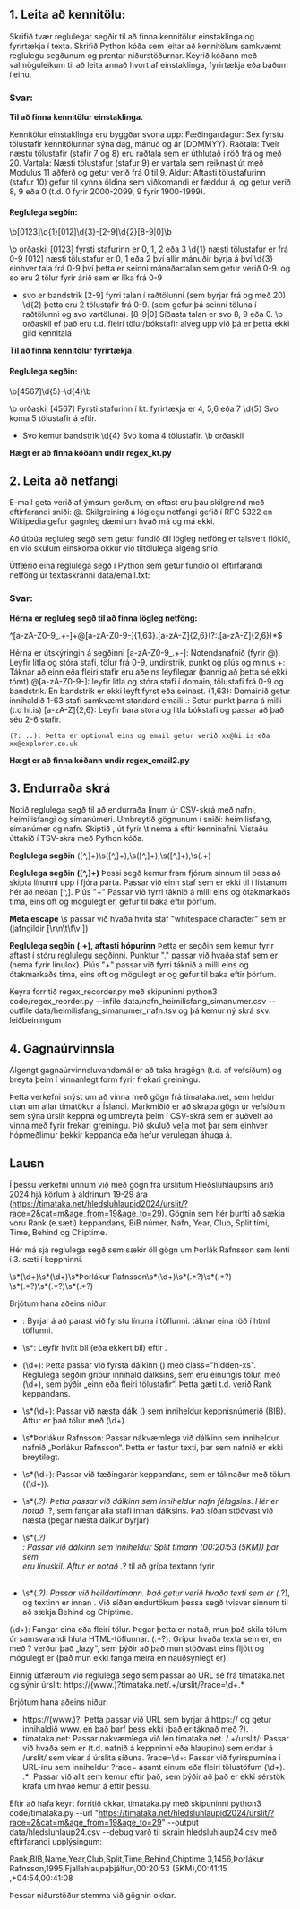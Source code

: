 ## 1. Leita að kennitölu:

Skrifið tvær reglulegar segðir til að finna kennitölur einstaklinga og fyrirtækja í texta.
Skrifið Python kóða sem leitar að kennitölum samkvæmt reglulegu segðunum og prentar niðurstöðurnar.
Keyrið kóðann með valmöguleikum til að leita annað hvort af einstaklinga, fyrirtækja eða báðum í einu.

### Svar: 

**Til að finna kennitölur einstaklinga.**

Kennitölur einstaklinga eru byggðar svona upp: 
Fæðingardagur: Sex fyrstu tölustafir kennitölunnar sýna dag, mánuð og ár (DDMMYY).
Raðtala: Tveir næstu tölustafir (stafir 7 og 8) eru raðtala sem er úthlutað í röð frá og með 20.
Vartala: Næsti tölustafur (stafur 9) er vartala sem reiknast út með Modulus 11 aðferð og getur verið frá 0 til 9.
Aldur: Aftasti tölustafurinn (stafur 10) gefur til kynna öldina sem viðkomandi er fæddur á, og getur verið 8, 9 eða 0 (t.d. 0 fyrir 2000-2099, 9 fyrir 1900-1999).

#### Reglulega segðin:
\b[0123]\d{1}[012]\d{3}-[2-9]\d{2}[8-9|0]\b

\b orðaskil
[0123] fyrsti stafurinn er 0, 1, 2 eða 3
\d{1} næsti tölustafur er frá 0-9
[012] næsti tölustafur er 0, 1 eða 2 því allir mánuðir byrja á því
\d{3} einhver tala frá 0-9 því þetta er seinni mánaðartalan sem getur verið 0-9. og so eru 2 tölur fyrir árið sem er líka frá 0-9
- svo er bandstrik
[2-9] fyrri talan í raðtölunni (sem byrjar frá og með 20)
\d{2} þetta eru 2 tölustafir frá 0-9. (sem gefur þá seinni töluna í raðtölunni og svo vartöluna).
[8-9|0] Síðasta talan er svo 8, 9 eða 0.
\b orðaskil ef það eru t.d. fleiri tölur/bókstafir alveg upp við þá er þetta ekki gild kennitala


**Til að finna kennitölur fyrirtækja.** 

#### Reglulega segðin:
\b[4567]\d{5}-\d{4}\b

\b orðaskil
[4567] Fyrsti stafurinn í kt. fyrirtækja er 4, 5,6 eða 7
\d{5} Svo koma 5 tölustafir á eftir.
- Svo kemur bandstrik 
\d{4} Svo koma 4 tölustafir.
\b orðaskil
 
**Hægt er að finna kóðann undir regex_kt.py**


## 2. Leita að netfangi
E-mail geta verið af ýmsum gerðum, en oftast eru þau skilgreind með eftirfarandi sniði: <local-part>@<domain>.<top-level-domain> Skilgreining á löglegu netfangi gefið í RFC 5322 en Wikipedia gefur gagnleg dæmi um hvað má og má ekki.

Að útbúa regluleg segð sem getur fundið öll lögleg netföng er talsvert flókið, en við skulum einskorða okkur við tiltölulega algeng snið.

Útfærið eina reglulega segð í Python sem getur fundið öll eftirfarandi netföng úr textaskránni data/email.txt:

### Svar: 

**Hérna er regluleg segð til að finna lögleg netföng:**

^[a-zA-Z0-9_.+-]+@[a-zA-Z0-9-]{1,63}\.[a-zA-Z]{2,6}(?:\.[a-zA-Z]{2,6})*$

Hérna er útskýringin á segðinni
    [a-zA-Z0-9_.+-]: Notendanafnið (fyrir @). Leyfir litla og stóra stafi, tölur frá 0-9, undirstrik, punkt og plús og mínus
    +: Táknar að einn eða fleiri stafir eru aðeins leyfilegar (þannig að þetta sé ekki tómt)
    @[a-zA-Z0-9-]: leyfir litla og stóra stafi í domain, tölustafi frá 0-9 og bandstrik. En bandstrik er ekki leyft fyrst eða seinast.
    {1,63}: Domainið getur innihaldið 1-63 stafi samkvæmt standard emaili
    \.: Setur punkt þarna á milli (t.d hi.is)
    [a-zA-Z]{2,6}: Leyfir bara stóra og litla bókstafi og passar að það séu 2-6 stafir. 
    
    (?: ..): Þetta er optional eins og email getur verið xx@hi.is eða xx@explorer.co.uk

**Hægt er að finna kóðann undir regex_email2.py**

## 3. Endurraða skrá

Notið reglulega segð til að endurraða línum úr CSV-skrá með nafni, heimilisfangi og símanúmeri.
Umbreytið gögnunum í sniði: heimilisfang, símanúmer og nafn. Skiptið , út fyrir \t nema á eftir kenninafni.
Vistaðu úttakið í TSV-skrá með Python kóða.

**Reglulega segðin**
([^,]+)\s([^,]+),\s([^,]+),\s([^,]+),\s(.+)

**Reglulega segðin ([^,]+)**
Þessi segð kemur fram fjórum sinnum til þess að skipta línunni upp í fjóra parta. 
Passar við einn staf sem er ekki til í listanum hér að neðan [^,].
Plús "+" Passar við fyrri táknið á milli eins og ótakmarkaðs tíma, eins oft og mögulegt er, gefur til baka eftir þörfum.

**Meta escape**
\s passar við hvaða hvíta staf "whitespace character" sem er (jafngildir [\r\n\t\f\v ])

**Reglulega segðin (.+), aftasti hópurinn**
Þetta er segðin sem kemur fyrir aftast í stóru reglulegu segðinni. 
Punktur "." passar við hvaða staf sem er (nema fyrir línulok). 
Plús "+" passar við fyrri táknið á milli eins og ótakmarkaðs tíma, eins oft og mögulegt er og gefur til baka eftir þörfum. 

Keyra forritið regex_recorder.py með skipuninni 
python3 code/regex_reorder.py --infile data/nafn_heimilisfang_simanumer.csv --outfile data/heimilisfang_simanumer_nafn.tsv
og þá kemur ný skrá skv. leiðbeiningum

## 4. Gagnaúrvinnsla

Algengt gagnaúrvinnsluvandamál er að taka hrágögn (t.d. af vefsíðum) og breyta þeim í vinnanlegt form fyrir frekari greiningu.

Þetta verkefni snýst um að vinna með gögn frá tímataka.net, sem heldur utan um allar tímatökur á Íslandi. Markmiðið er að skrapa gögn úr vefsíðum sem sýna úrslit keppna og umbreyta þeim í CSV-skrá sem er auðvelt að vinna með fyrir frekari greiningu. Þið skuluð velja mót þar sem einhver hópmeðlimur þekkir keppanda eða hefur verulegan áhuga á.

## Lausn

Í þessu verkefni unnum við með gögn frá úrslitum Hleðsluhlaupsins árið 2024 hjá körlum á aldrinum 19-29 ára
(https://timataka.net/hledsluhlaupid2024/urslit/?race=2&cat=m&age_from=19&age_to=29). 
Gögnin sem hér þurfti að sækja voru Rank (e.sæti) keppandans, BiB númer, Nafn, Year, Club, Split tími, Time, Behind og Chiptime. 

Hér má sjá reglulega segð sem sækir öll gögn um Þorlák Rafnsson sem lenti í 3. sæti í keppninni. 

<tr>\s*<td class="hidden-xs">(\d+)</td>\s*<td>(\d+)</td>\s*<td>Þorlákur Rafnsson</td>\s*<td class="hidden-xs">(\d+)</td>\s*<td class="hidden-xs">(.*?)</td>\s*<td>(.*?)<br></td>\s*<td>(.*?)</td>\s*<td>(.*?)</td>\s*<td>(.*?)</td>

Brjótum hana aðeins niður: 

- <tr>: Byrjar á að parast við fyrstu línuna í töflunni. <tr> táknar eina röð í html töflunni. 

- \s*: Leyfir hvítt bil (eða ekkert bil) eftir <tr>. 

- <td class="hidden-xs">(\d+)</td>: Þetta passar við fyrsta dálkinn (<td>) með class="hidden-xs". Reglulega segðin grípur innihald dálksins, sem eru einungis tölur, með (\d+), sem þýðir „einn eða fleiri tölustafir“. Þetta gæti t.d. verið Rank keppandans.

- \s*<td>(\d+)</td>: Passar við næsta dálk (<td>) sem inniheldur keppnisnúmerið (BIB). Aftur er það tölur með (\d+).

- \s*<td>Þorlákur Rafnsson</td>: Passar nákvæmlega við dálkinn sem inniheldur nafnið „Þorlákur Rafnsson“. Þetta er fastur texti, þar sem nafnið er ekki breytilegt.

- \s*<td class="hidden-xs">(\d+)</td>: Passar við fæðingarár keppandans, sem er táknaður með tölum ((\d+)).

- \s*<td class="hidden-xs">(.*?)</td>: Þetta passar við dálkinn sem inniheldur nafn félagsins. Hér er notað .*?, sem fangar alla stafi innan dálksins. Það síðan stöðvast við næsta <td> (þegar næsta dálkur byrjar). 

- \s*<td>(.*?)<br></td>: Passar við dálkinn sem inniheldur Split tímann (00:20:53 (5KM)) þar sem <br> eru línuskil. Aftur er notað .*? til að grípa textann fyrir <br>.

- \s*<td>(.*?)</td>: Passar við heildartímann. Það getur verið hvaða texti sem er (.*?), og textinn er innan <td>.
Við síðan endurtökum þessa segð tvisvar sinnum til að sækja Behind og Chiptime.

(\d+): Fangar eina eða fleiri tölur. Þegar þetta er notað, mun það skila tölum úr samsvarandi hluta HTML-töflunnar.
(.*?): Grípur hvaða texta sem er, en með ? verður það „lazy“, sem þýðir að það mun stöðvast eins fljótt og mögulegt er (það mun ekki fanga meira en nauðsynlegt er).

Einnig útfærðum við reglulega segð sem passar að URL sé frá tímataka.net og sýnir úrslit:
https://(www\.)?timataka\.net/.+/urslit/\?race=\d+.*

Brjótum hana aðeins niður: 

- https://(www\.)?: Þetta passar við URL sem byrjar á https:// og getur innihaldið www. en það þarf þess ekki (það er táknað með ?).
- timataka\.net: Passar nákvæmlega við lén timataka.net. 
/.+/urslit/: Passar við hvaða sem er (t.d. nafnið á keppninni eða hlaupinu) sem endar á /urslit/ sem vísar á úrslita síðuna.
\?race=\d+: Passar við fyrirspurnina í URL-inu sem inniheldur ?race= ásamt einum eða fleiri tölustöfum (\d+).
.*: Passar við allt sem kemur eftir það, sem þýðir að það er ekki sérstök krafa um hvað kemur á eftir þessu. 


Eftir að hafa keyrt forritið okkar, timataka.py með skipuninni python3 code/timataka.py --url "https://timataka.net/hledsluhlaupid2024/urslit/?race=2&cat=m&age_from=19&age_to=29" --output data/hledsluhlaup24.csv --debug varð til skráin hledsluhlaup24.csv með eftirfarandi upplýsingum: 

Rank,BIB,Name,Year,Club,Split,Time,Behind,Chiptime
3,1456,Þorlákur Rafnsson,1995,Fjallahlaupaþjálfun,00:20:53 (5KM),00:41:15                                                                                        											,+04:54,00:41:08

Þessar niðurstöður stemma við gögnin okkar. 


